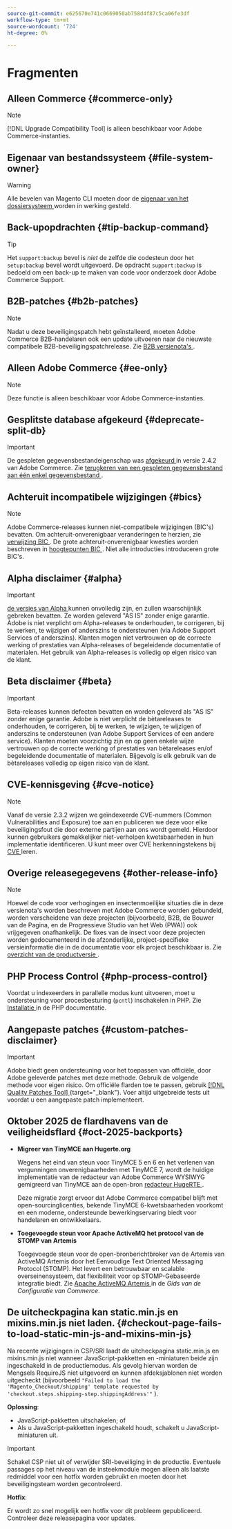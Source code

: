 ```yaml
---
source-git-commit: e625670e741c0669050ab758d4f87c5ca06fe3df
workflow-type: tm+mt
source-wordcount: '724'
ht-degree: 0%

---
```

# Fragmenten

## Alleen Commerce {#commerce-only}

>[!NOTE]
>
>[!DNL Upgrade Compatibility Tool] is alleen beschikbaar voor Adobe Commerce-instanties.

<!-- Configuration guide snippets -->

## Eigenaar van bestandssysteem {#file-system-owner}

>[!WARNING]
>
>Alle bevelen van Magento CLI moeten door de [ eigenaar van het dossiersysteem ](/help/configuration/cli/config-cli.md#prerequisites) worden in werking gesteld.

## Back-upopdrachten {#tip-backup-command}

>[!TIP]
>
>Het `support:backup` bevel is _niet_ de zelfde die codesteun door het `setup:backup` bevel wordt uitgevoerd. De opdracht `support:backup` is bedoeld om een back-up te maken van code voor onderzoek door Adobe Commerce Support.

## B2B-patches {#b2b-patches}

>[!NOTE]
>
>Nadat u deze beveiligingspatch hebt geïnstalleerd, moeten Adobe Commerce B2B-handelaren ook een update uitvoeren naar de nieuwste compatibele B2B-beveiligingspatchrelease. Zie [ B2B versienota&#39;s ](https://experienceleague.adobe.com/en/docs/commerce-admin/b2b/release-notes).

## Alleen Adobe Commerce {#ee-only}

>[!NOTE]
>
>Deze functie is alleen beschikbaar voor Adobe Commerce-instanties.

## Gesplitste database afgekeurd {#deprecate-split-db}

>[!IMPORTANT]
>
>De gespleten gegevensbestandeigenschap was [ afgekeurd ](https://community.magento.com/t5/Magento-DevBlog/Deprecation-of-Split-Database-in-Magento-Commerce/ba-p/465187?_ga=2.128934671.2024864496.1657558157-1596100530.1657558157) in versie 2.4.2 van Adobe Commerce. Zie [ terugkeren van een gespleten gegevensbestand aan één enkel gegevensbestand ](/help/configuration/storage/revert-split-database.md).

<!-- End of Configuration guide snippets -->

## Achteruit incompatibele wijzigingen {#bics}

>[!NOTE]
>
>Adobe Commerce-releases kunnen niet-compatibele wijzigingen (BIC&#39;s) bevatten. Om achteruit-onverenigbaar veranderingen te herzien, zie [ verwijzing BIC ](https://developer.adobe.com/commerce/php/development/backward-incompatible-changes/reference/). De grote achteruit-onverenigbaar kwesties worden beschreven in [ hoogtepunten BIC ](https://developer.adobe.com/commerce/php/development/backward-incompatible-changes/). Niet alle introducties introduceren grote BIC&#39;s.

## Alpha disclaimer {#alpha}

>[!IMPORTANT]
>
>[ de versies van Alpha ](/help/release/versioning-policy.md#alpha-patch-release) kunnen onvolledig zijn, en zullen waarschijnlijk gebreken bevatten. Ze worden geleverd &quot;AS IS&quot; zonder enige garantie. Adobe is niet verplicht om Alpha-releases te onderhouden, te corrigeren, bij te werken, te wijzigen of anderszins te ondersteunen (via Adobe Support Services of anderszins). Klanten mogen niet vertrouwen op de correcte werking of prestaties van Alpha-releases of begeleidende documentatie of materialen. Het gebruik van Alpha-releases is volledig op eigen risico van de klant.

## Beta disclaimer {#beta}

>[!IMPORTANT]
>
>Beta-releases kunnen defecten bevatten en worden geleverd als &quot;AS IS&quot; zonder enige garantie. Adobe is niet verplicht de bètareleases te onderhouden, te corrigeren, bij te werken, te wijzigen, te wijzigen of anderszins te ondersteunen (van Adobe Support Services of een andere service). Klanten moeten voorzichtig zijn en op geen enkele wijze vertrouwen op de correcte werking of prestaties van bètareleases en/of begeleidende documentatie of materialen. Bijgevolg is elk gebruik van de bètareleases volledig op eigen risico van de klant.

## CVE-kennisgeving {#cve-notice}

>[!NOTE]
>
>Vanaf de versie 2.3.2 wijzen we geïndexeerde CVE-nummers (Common Vulnerabilities and Exposure) toe aan en publiceren we deze voor elke beveiligingsfout die door externe partijen aan ons wordt gemeld. Hierdoor kunnen gebruikers gemakkelijker niet-verholpen kwetsbaarheden in hun implementatie identificeren. U kunt meer over CVE herkenningstekens bij [ CVE ](https://cve.mitre.org/) leren.

## Overige releasegegevens {#other-release-info}

>[!NOTE]
>
>Hoewel de code voor verhogingen en insectenmoeilijke situaties die in deze versienota&#39;s worden beschreven met Adobe Commerce worden gebundeld, worden verscheidene van deze projecten (bijvoorbeeld, B2B, de Bouwer van de Pagina, en de Progressieve Studio van het Web (PWA)) ook vrijgegeven onafhankelijk. De fixes van de insect voor deze projecten worden gedocumenteerd in de afzonderlijke, project-specifieke versieinformatie die in de documentatie voor elk project beschikbaar is. Zie [ overzicht van de productversie ](/help/release/release-notes/overview.md).

## PHP Process Control {#php-process-control}

Voordat u indexeerders in parallelle modus kunt uitvoeren, moet u ondersteuning voor procesbesturing (`pcntl`) inschakelen in PHP. Zie [ Installatie ](https://www.php.net/manual/en/pcntl.installation.php) in de PHP documentatie.

## Aangepaste patches {#custom-patches-disclaimer}

>[!IMPORTANT]
>
>Adobe biedt geen ondersteuning voor het toepassen van officiële, door Adobe geleverde patches met deze methode. Gebruik de volgende methode voor eigen risico. Om officiële flarden toe te passen, gebruik [[!DNL Quality Patches Tool] ](https://experienceleague.adobe.com/tools/commerce-quality-patches/index.html){target="_blank"}. Voer altijd uitgebreide tests uit voordat u een aangepaste patch implementeert.

## Oktober 2025 de flardhavens van de veiligheidsflard {#oct-2025-backports}

<!--These fixes were backported to 2.4.8-pe, 2.4.7-p8, and 2.4.6-p13-->

* **Migreer van TinyMCE aan Hugerte.org**

  Wegens het eind van steun voor TinyMCE 5 en 6 en het verlenen van vergunningen onverenigbaarheden met TinyMCE 7, wordt de huidige implementatie van de redacteur van Adobe Commerce WYSIWYG gemigreerd van TinyMCE aan de open-bron [ redacteur HugeRTE ](https://hugerte.org/).

  Deze migratie zorgt ervoor dat Adobe Commerce compatibel blijft met open-sourcinglicenties, bekende TinyMCE 6-kwetsbaarheden voorkomt en een moderne, ondersteunde bewerkingservaring biedt voor handelaren en ontwikkelaars.

* **Toegevoegde steun voor Apache ActiveMQ het protocol van de STOMP van Artemis**

  Toegevoegde steun voor de open-bronberichtbroker van de Artemis van ActiveMQ Artemis door het Eenvoudige Text Oriented Messaging Protocol (STOMP). Het levert een betrouwbaar en scalable overseinensysteem, dat flexibiliteit voor op STOMP-Gebaseerde integratie biedt. Zie [ Apache ActiveMQ Artemis ](https://experienceleague.adobe.com/en/docs/commerce-operations/configuration-guide/message-queues/message-queue-framework#apache-activemq-artemis-stomp) in de *Gids van de Configuratie van Commerce*.

## De uitcheckpagina kan static.min.js en mixins.min.js niet laden. {#checkout-page-fails-to-load-static-min-js-and-mixins-min-js}

Na recente wijzigingen in CSP/SRI laadt de uitcheckpagina static.min.js en mixins.min.js niet wanneer JavaScript-pakketten en -miniaturen beide zijn ingeschakeld in de productiemodus. Als gevolg hiervan worden de Mengsels RequireJS niet uitgevoerd en kunnen afdeksjablonen niet worden uitgecheckt (bijvoorbeeld `"Failed to load the 'Magento_Checkout/shipping' template requested by 'checkout.steps.shipping-step.shippingAddress'"` ).

**Oplossing**:

* JavaScript-pakketten uitschakelen; of
* Als u JavaScript-pakketten ingeschakeld houdt, schakelt u JavaScript-miniaturen uit.

>[!IMPORTANT]
>
>Schakel CSP niet uit of verwijder SRI-beveiliging in de productie. Eventuele passages op het niveau van de insteekmodule mogen alleen als laatste redmiddel voor een hotfix worden gebruikt en moeten door het beveiligingsteam worden gecontroleerd.

**Hotfix**:

Er wordt zo snel mogelijk een hotfix voor dit probleem gepubliceerd. Controleer deze releasepagina voor updates.

